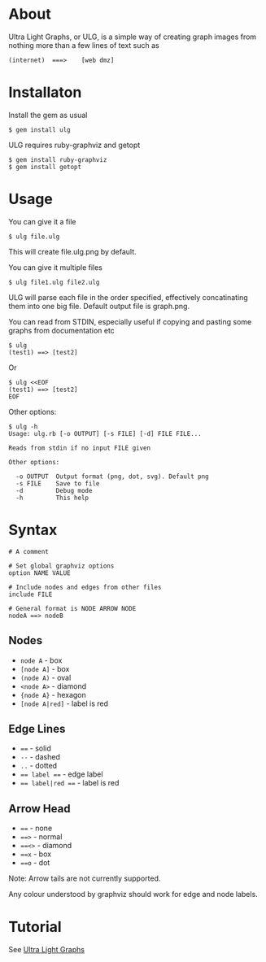 About
=====

Ultra Light Graphs, or ULG, is a simple way of creating graph images from nothing more than a few lines of text such as

    (internet)	===>	[web dmz]

Installaton
===========

Install the gem as usual

    $ gem install ulg

ULG requires ruby-graphviz and getopt

    $ gem install ruby-graphviz
    $ gem install getopt

Usage
=====

You can give it a file

    $ ulg file.ulg

This will create file.ulg.png by default. 

You can give it multiple files

    $ ulg file1.ulg file2.ulg

ULG will parse each file in the order specified, effectively concatinating them into one big file. Default output file is graph.png.

You can read from STDIN, especially useful if copying and pasting some graphs from documentation etc

    $ ulg
    (test1) ==> [test2]

Or

    $ ulg <<EOF
    (test1) ==> [test2]
    EOF

Other options:

    $ ulg -h
    Usage: ulg.rb [-o OUTPUT] [-s FILE] [-d] FILE FILE...

    Reads from stdin if no input FILE given

    Other options:

      -o OUTPUT  Output format (png, dot, svg). Default png
      -s FILE    Save to file
      -d         Debug mode
      -h         This help

Syntax
======

    # A comment

    # Set global graphviz options
    option NAME VALUE

    # Include nodes and edges from other files
    include FILE

    # General format is NODE ARROW NODE
    nodeA ==> nodeB

Nodes
-----

* `node A` - box
* `[node A]` - box
* `(node A)` - oval
* `<node A>` - diamond
* `{node A}` - hexagon
* `[node A|red]` - label is red

Edge Lines
----------

* `==` - solid
* `--` - dashed
* `..` - dotted
* `== label ==` - edge label
* `== label|red ==` - label is red

Arrow Head
----------

* `==` - none
* `==>` - normal
* `==<>` - diamond
* `==x` - box
* `==o` - dot

Note: Arrow tails are not currently supported.

Any colour understood by graphviz should work for edge and node labels.

Tutorial
========

See [Ultra Light Graphs](http://blog.0x10.co.uk/2013/03/ultra-light-graphs-ulg.html)
